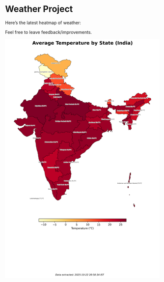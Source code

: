 # Weather Project

Here’s the latest heatmap of weather:

Feel free to leave feedback/improvements.

![India Heatmap](docs/assets/india_heatmap.png?v=F8F644)
